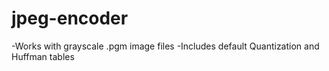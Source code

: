 # jpeg-encoder

-Works with grayscale .pgm image files
-Includes default Quantization and Huffman tables

